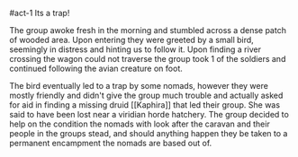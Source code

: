 #act-1
Its a trap!

The group awoke fresh in the morning and stumbled across a dense patch of wooded area. Upon entering they were greeted by a small bird, seemingly in distress and hinting us to follow it. Upon finding a river crossing the wagon could not traverse the group took 1 of the soldiers and continued following the avian creature on foot.

The bird eventually led to a trap by some nomads, however they were mostly friendly and didn't give the group much trouble and actually asked for aid in finding a missing druid [[Kaphira]] that led their group. She was said to have been lost near a viridian horde hatchery. The group decided to help on the condition the nomads with look after the caravan and their people in the groups stead, and should anything happen they be taken to a permanent encampment the nomads are based out of.